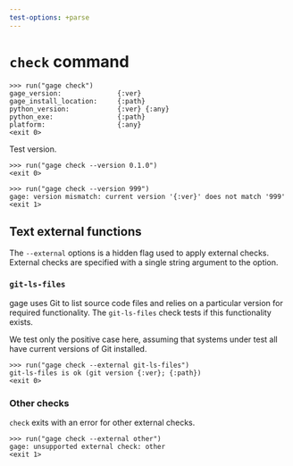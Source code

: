```yaml
---
test-options: +parse
---
```


# `check` command

    >>> run("gage check")
    gage_version:              {:ver}
    gage_install_location:     {:path}
    python_version:            {:ver} {:any}
    python_exe:                {:path}
    platform:                  {:any}
    <exit 0>

Test version.

    >>> run("gage check --version 0.1.0")
    <exit 0>

    >>> run("gage check --version 999")
    gage: version mismatch: current version '{:ver}' does not match '999'
    <exit 1>

## Text external functions

The `--external` options is a hidden flag used to apply external checks.
External checks are specified with a single string argument to the option.

### `git-ls-files`

gage uses Git to list source code files and relies on a particular version for
required functionality. The `git-ls-files` check tests if this functionality
exists.

We test only the positive case here, assuming that systems under test all have
current versions of Git installed.

    >>> run("gage check --external git-ls-files")
    git-ls-files is ok (git version {:ver}; {:path})
    <exit 0>

### Other checks

`check` exits with an error for other external checks.

    >>> run("gage check --external other")
    gage: unsupported external check: other
    <exit 1>
